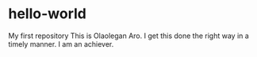 # hello-world
My first repository
This is Olaolegan Aro. I get this done the right way in a timely manner. I am an achiever.
